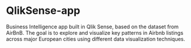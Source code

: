 # QlikSense-app


Business Intelligence app built in Qlik Sense, based on the dataset from AirBnB. The goal is to explore and visualize key patterns in Airbnb listings across major European cities using different data visualization techniques.
